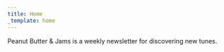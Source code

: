 ```yaml
---
title: Home
_template: home
---
```

Peanut Butter & Jams is a weekly 
newsletter for discovering new tunes. 